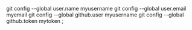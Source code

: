 git config --global user.name myusername
git config --global user.email myemail
git config --global github.user myusername
git config --global github.token mytoken
;
